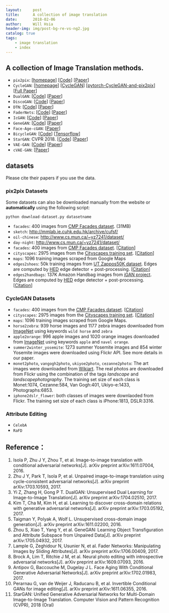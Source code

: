 ```yaml
---
layout:     post
title:      A collection of image translation
date:       2018-02-06
author:     Will Hsia
header-img: img/post-bg-re-vs-ng2.jpg
catalog: true
tags:
    - image translation
    - index
---
```


## A collection of Image Translation methods.
- `pix2pix`: [[homepage](https://phillipi.github.io/pix2pix/)] [[Code](https://github.com/phillipi/pix2pix)]  [[Paper](https://arxiv.org/pdf/1611.07004.pdf)]
- `CycleGAN`: [[homepage](https://junyanz.github.io/CycleGAN/)] [[CycleGAN](https://github.com/junyanz/CycleGAN)] [[pytorch-CycleGAN-and-pix2pix](https://github.com/junyanz/pytorch-CycleGAN-and-pix2pix)] [[Full Paper](https://arxiv.org/pdf/1703.10593.pdf)]
- `DualGAN`: [[Code](https://github.com/duxingren14/DualGAN)] [[Paper](https://arxiv.org/abs/1704.02510)]
- `DiscoGAN`: [[Code](https://github.com/carpedm20/DiscoGAN-pytorch)] [[Paper](https://arxiv.org/abs/1703.05192)]
- `DTN`: [[Code](https://github.com/yunjey/domain-transfer-network)] [[Paper](https://arxiv.org/abs/1611.02200)]
- `FaderNets`: [[Code](https://github.com/facebookresearch/FaderNetworks)] [[Paper](https://arxiv.org/abs/1706.00409)]
- `IcGAN`: [[Code](https://github.com/Guim3/IcGAN)] [[Paper](https://arxiv.org/abs/1611.06355)]
- `GeneGAN`: [[Code](https://github.com/Prinsphield/GeneGAN)] [[Paper](https://arxiv.org/abs/1705.04932)]
- `Face-Age-cGAN`: [[Paper](https://arxiv.org/abs/1702.01983)]
- `BicycleGAN`: [[Code](https://github.com/junyanz/BicycleGAN)] [[Tensorflow](https://github.com/gitlimlab/BicycleGAN-Tensorflow)]
- `StarGAN`: CVPR 2018. [[Code](https://github.com/yunjey/StarGAN)]  [[Paper](https://arxiv.org/abs/1711.09020)]
- `VAE-GAN`: [[Code](http://github.com/andersbll/autoencoding_beyond_pixels)] [[Paper](https://arxiv.org/pdf/1611.07004.pdf)]
- `cVAE-GAN`: [[Paper](https://arxiv.org/pdf/1703.10155.pdf)]
## datasets
Please cite their papers if you use the data.
### pix2pix Datasets
Some datasets can also be downloaded manually from the website or **automatically** using the following script:
```python
python download-dataset.py datasetname
```
- `facades`: 400 images from [CMP Facades dataset](http://cmp.felk.cvut.cz/~tylecr1/facade/). (31MB) 
- `sketch`: http://mmlab.ie.cuhk.edu.hk/archive/cufsf/
- `oil-chinese`: http://www.cs.mun.ca/~yz7241/dataset/
- `day-night`: http://www.cs.mun.ca/~yz7241/dataset/
- `facades`: 400 images from [CMP Facades dataset](http://cmp.felk.cvut.cz/~tylecr1/facade). [[Citation](datasets/bibtex/facades.tex)]
- `cityscapes`: 2975 images from the [Cityscapes training set](https://www.cityscapes-dataset.com). [[Citation](datasets/bibtex/cityscapes.tex)]
- `maps`: 1096 training images scraped from Google Maps
- `edges2shoes`: 50k training images from [UT Zappos50K dataset](http://vision.cs.utexas.edu/projects/finegrained/utzap50k). Edges are computed by [HED](https://github.com/s9xie/hed) edge detector + post-processing. [[Citation](datasets/bibtex/shoes.tex)]
- `edges2handbags`: 137K Amazon Handbag images from [iGAN project](https://github.com/junyanz/iGAN). Edges are computed by [HED](https://github.com/s9xie/hed) edge detector + post-processing. [[Citation](datasets/bibtex/handbags.tex)]
### CycleGAN Datasets
- `facades`: 400 images from the [CMP Facades dataset](http://cmp.felk.cvut.cz/~tylecr1/facade). [[Citation](datasets/bibtex/facades.tex)]
- `cityscapes`: 2975 images from the [Cityscapes training set](https://www.cityscapes-dataset.com). [[Citation](datasets/bibtex/cityscapes.tex)]
- `maps`: 1096 training images scraped from Google Maps.
- `horse2zebra`: 939 horse images and 1177 zebra images downloaded from [ImageNet](http://www.image-net.org) using keywords `wild horse` and `zebra`
- `apple2orange`: 996 apple images and 1020 orange images downloaded from [ImageNet](http://www.image-net.org) using keywords `apple` and `navel orange`.
- `summer2winter_yosemite`: 1273 summer Yosemite images and 854 winter Yosemite images were downloaded using Flickr API. See more details in our paper.
- `monet2photo`, `vangogh2photo`, `ukiyoe2photo`, `cezanne2photo`: The art images were downloaded from [Wikiart](https://www.wikiart.org/). The real photos are downloaded from Flickr using the combination of the tags *landscape* and *landscapephotography*. The training set size of each class is Monet:1074, Cezanne:584, Van Gogh:401, Ukiyo-e:1433, Photographs:6853.
- `iphone2dslr_flower`: both classes of images were downlaoded from Flickr. The training set size of each class is iPhone:1813, DSLR:3316.

### Attribute Editing
- `CelebA`
- `RaFD`
## Reference：
1. Isola P, Zhu J Y, Zhou T, et al. Image-to-image translation with conditional adversarial networks[J]. arXiv preprint arXiv:1611.07004, 2016.
2. Zhu J Y, Park T, Isola P, et al. Unpaired image-to-image translation using cycle-consistent adversarial networks[J]. arXiv preprint arXiv:1703.10593, 2017.
3. Yi Z, Zhang H, Gong P T. DualGAN: Unsupervised Dual Learning for Image-to-Image Translation[J]. arXiv preprint arXiv:1704.02510, 2017.
4. Kim T, Cha M, Kim H, et al. Learning to discover cross-domain relations with generative adversarial networks[J]. arXiv preprint arXiv:1703.05192, 2017.
5. Taigman Y, Polyak A, Wolf L. Unsupervised cross-domain image generation[J]. arXiv preprint arXiv:1611.02200, 2016.
6. Zhou S, Xiao T, Yang Y, et al. GeneGAN: Learning Object Transfiguration and Attribute Subspace from Unpaired Data[J]. arXiv preprint arXiv:1705.04932, 2017.
7. Lample G, Zeghidour N, Usunier N, et al. Fader Networks: Manipulating Images by Sliding Attributes[J]. arXiv preprint arXiv:1706.00409, 2017.
8. Brock A, Lim T, Ritchie J M, et al. Neural photo editing with introspective adversarial networks[J]. arXiv preprint arXiv:1609.07093, 2016.
9. Antipov G, Baccouche M, Dugelay J L. Face Aging With Conditional Generative Adversarial Networks[J]. arXiv preprint arXiv:1702.01983, 2017.
10. Perarnau G, van de Weijer J, Raducanu B, et al. Invertible Conditional GANs for image editing[J]. arXiv preprint arXiv:1611.06355, 2016.
11. StarGAN: Unified Generative Adversarial Networks for Multi-Domain Image-to-Image Translation. Computer Vision and Pattern Recognition (CVPR), 2018 (Oral)
